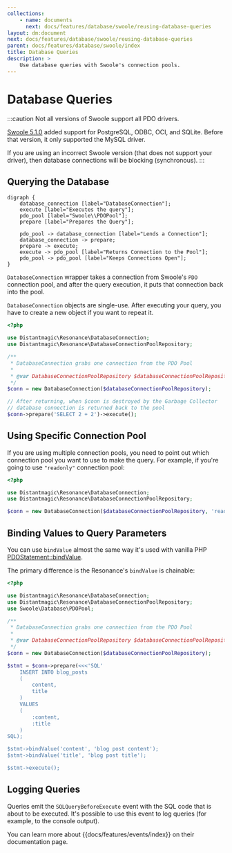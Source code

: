 ```yaml
---
collections:
    - name: documents
      next: docs/features/database/swoole/reusing-database-queries
layout: dm:document
next: docs/features/database/swoole/reusing-database-queries
parent: docs/features/database/swoole/index
title: Database Queries
description: >
    Use database queries with Swoole's connection pools.
---
```


# Database Queries

:::caution
Not all versions of Swoole support all PDO drivers.

[Swoole 5.1.0](https://github.com/swoole/swoole-src/releases/tag/v5.1.0)
added support for PostgreSQL, ODBC, OCI, and SQLite. Before that version, it 
only supported the MySQL driver. 

If you are using an incorrect Swoole version (that does not 
support your driver), then database connections will be blocking (synchronous).
:::

## Querying the Database

```graphviz render
digraph { 
    database_connection [label="DatabaseConnection"];
    execute [label="Executes the query"];
    pdo_pool [label="Swoole\\PDOPool"];
    prepare [label="Prepares the Query"];

    pdo_pool -> database_connection [label="Lends a Connection"];
    database_connection -> prepare;
    prepare -> execute;
    execute -> pdo_pool [label="Returns Connection to the Pool"];
    pdo_pool -> pdo_pool [label="Keeps Connections Open"];
}
```

`DatabaseConnection` wrapper takes a connection from Swoole's `PDO` 
connection pool, and after the query execution, it puts that connection back
into the pool.

`DatabaseConnection` objects are single-use. After executing your query, you 
have to create a new object if you want to repeat it.

```php
<?php

use Distantmagic\Resonance\DatabaseConnection;
use Distantmagic\Resonance\DatabaseConnectionPoolRepository;

/**
 * DatabaseConnection grabs one connection from the PDO Pool
 * 
 * @var DatabaseConnectionPoolRepository $databaseConnectionPoolRepository
 */
$conn = new DatabaseConnection($databaseConnectionPoolRepository);

// After returning, when $conn is destroyed by the Garbage Collector
// database connection is returned back to the pool
$conn->prepare('SELECT 2 + 2')->execute();
```

## Using Specific Connection Pool

If you are using multiple connection pools, you need to point out which 
connection pool you want to use to make the query. For example, if you're 
going to use `"readonly"` connection pool:

```php
<?php

use Distantmagic\Resonance\DatabaseConnection;
use Distantmagic\Resonance\DatabaseConnectionPoolRepository;

$conn = new DatabaseConnection($databaseConnectionPoolRepository, 'readonly');
```

## Binding Values to Query Parameters

You can use `bindValue` almost the same way it's used with vanilla PHP
[PDOStatement::bindValue](https://www.php.net/manual/en/pdostatement.bindvalue.php).

The primary difference is the Resonance's `bindValue` is chainable:

```php
<?php

use Distantmagic\Resonance\DatabaseConnection;
use Distantmagic\Resonance\DatabaseConnectionPoolRepository;
use Swoole\Database\PDOPool;

/**
 * DatabaseConnection grabs one connection from the PDO Pool
 * 
 * @var DatabaseConnectionPoolRepository $databaseConnectionPoolRepository
 */
$conn = new DatabaseConnection($databaseConnectionPoolRepository);

$stmt = $conn->prepare(<<<'SQL'
    INSERT INTO blog_posts
    (
        content,
        title
    )
    VALUES
    (
        :content,
        :title
    )
SQL);

$stmt->bindValue('content', 'blog post content');
$stmt->bindValue('title', 'blog post title');

$stmt->execute();
```

## Logging Queries

Queries emit the `SQLQueryBeforeExecute` event with the SQL code that
is about to be executed. It's possible to use this event to log queries (for
example, to the console output).

You can learn more about {{docs/features/events/index}} on their documentation
page.
